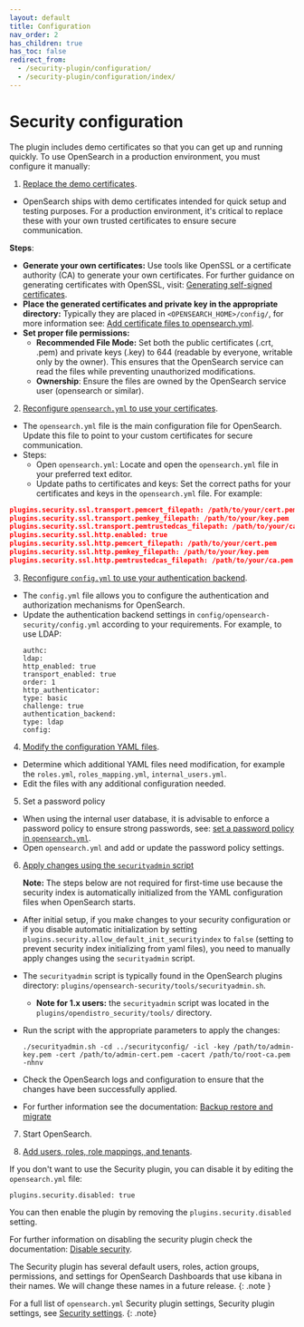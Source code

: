 ```yaml
---
layout: default
title: Configuration
nav_order: 2
has_children: true
has_toc: false
redirect_from:
  - /security-plugin/configuration/
  - /security-plugin/configuration/index/
---
```


# Security configuration

The plugin includes demo certificates so that you can get up and running quickly. To use OpenSearch in a production environment, you must configure it manually:

1. [Replace the demo certificates]({{site.url}}{{site.baseurl}}/install-and-configure/install-opensearch/docker/#configuring-basic-security-settings).
- OpenSearch ships with demo certificates intended for quick setup and testing purposes. For a production environment, it's critical to replace these with your own trusted certificates to ensure secure communication.

**Steps**:
- **Generate your own certificates:** Use tools like OpenSSL or a certificate authority (CA) to generate your own certificates. For further guidance on generating certificates with OpenSSL, visit: [Generating self-signed certificates](https://opensearch.org/docs/latest/security/configuration/generate-certificates/).
- **Place the generated certificates and private key in the appropriate directory:** Typically they are placed in `<OPENSEARCH_HOME>/config/`, for more information see: [Add certificate files to opensearch.yml](https://opensearch.org/docs/latest/security/configuration/generate-certificates/#add-certificate-files-to-opensearchyml/).
- **Set proper file permissions:**
  - **Recommended File Mode:** Set both the public certificates (.crt, .pem) and private keys (.key) to 644 (readable by everyone, writable only by the owner). This ensures that the OpenSearch service can read the files while preventing unauthorized modifications.
  - **Ownership**: Ensure the files are owned by the OpenSearch service user (opensearch or similar).

2. [Reconfigure `opensearch.yml` to use your certificates]({{site.url}}{{site.baseurl}}/security/configuration/tls/). 
- The `opensearch.yml` file is the main configuration file for OpenSearch. Update this file to point to your custom certificates for secure communication.
- Steps:
  - Open `opensearch.yml`: Locate and open the `opensearch.yml` file in your preferred text editor.
  - Update paths to certificates and keys: Set the correct paths for your certificates and keys in the `opensearch.yml` file. For example:
```json
plugins.security.ssl.transport.pemcert_filepath: /path/to/your/cert.pem
plugins.security.ssl.transport.pemkey_filepath: /path/to/your/key.pem
plugins.security.ssl.transport.pemtrustedcas_filepath: /path/to/your/ca.pem
plugins.security.ssl.http.enabled: true
plugins.security.ssl.http.pemcert_filepath: /path/to/your/cert.pem
plugins.security.ssl.http.pemkey_filepath: /path/to/your/key.pem
plugins.security.ssl.http.pemtrustedcas_filepath: /path/to/your/ca.pem
```
3. [Reconfigure `config.yml` to use your authentication backend]({{site.url}}{{site.baseurl}}/security/configuration/configuration/).
- The `config.yml` file allows you to configure the authentication and authorization mechanisms for OpenSearch.
- Update the authentication backend settings in `config/opensearch-security/config.yml` according to your requirements. For example, to use LDAP:
    ```
    authc:
    ldap:
    http_enabled: true
    transport_enabled: true
    order: 1
    http_authenticator:
    type: basic
    challenge: true
    authentication_backend:
    type: ldap
    config:
    ```
  
4. [Modify the configuration YAML files]({{site.url}}{{site.baseurl}}/security/configuration/yaml/).
- Determine which additional YAML files need modification, for example the `roles.yml`, `roles_mapping.yml`, `internal_users.yml`.
- Edit the files with any additional configuration needed.

5. Set a password policy
- When using the internal user database, it is advisable to enforce a password policy to ensure strong passwords, see: [set a password policy in `opensearch.yml`]({{site.url}}{{site.baseurl}}/security/configuration/yaml/#opensearchyml).
-  Open `opensearch.yml` and add or update the password policy settings.

6. [Apply changes using the `securityadmin` script]({{site.url}}{{site.baseurl}}/security/configuration/security-admin/)

    **Note:** The steps below are not required for first-time use because the security index is automatically initialized from the YAML configuration files when OpenSearch starts.

- After initial setup, if you make changes to your security configuration or if you disable automatic initialization by setting `plugins.security.allow_default_init_securityindex` to `false` (setting to prevent security index initializing from yaml files), you need to manually apply changes using the `securityadmin` script.
- The `securityadmin` script is typically found in the OpenSearch plugins directory: `plugins/opensearch-security/tools/securityadmin.sh`. 
  - **Note for 1.x users:** the `securityadmin` script was located in the `plugins/opendistro_security/tools/` directory. 
- Run the script with the appropriate parameters to apply the changes:
    ```
    ./securityadmin.sh -cd ../securityconfig/ -icl -key /path/to/admin-key.pem -cert /path/to/admin-cert.pem -cacert /path/to/root-ca.pem -nhnv
    ```

- Check the OpenSearch logs and configuration to ensure that the changes have been successfully applied.
- For further information see the documentation: [Backup restore and migrate](https://opensearch.org/docs/latest/security/configuration/security-admin#backup-restore-and-migrate/)

7. Start OpenSearch.


8. [Add users, roles, role mappings, and tenants]({{site.url}}{{site.baseurl}}/security/access-control/index/).

If you don't want to use the Security plugin, you can disable it by editing the `opensearch.yml` file:
```
plugins.security.disabled: true
```
You can then enable the plugin by removing the `plugins.security.disabled` setting.

For further information on disabling the security plugin check the documentation: [Disable security]({{site.url}}{{site.baseurl}}/security/configuration/disable-enable-security/).

The Security plugin has several default users, roles, action groups, permissions, and settings for OpenSearch Dashboards that use kibana in their names. We will change these names in a future release.
{: .note }

For a full list of `opensearch.yml` Security plugin settings, Security plugin settings, see [Security settings]({{site.url}}{{site.baseurl}}/install-and-configure/configuring-opensearch/security-settings/).
{: .note}
